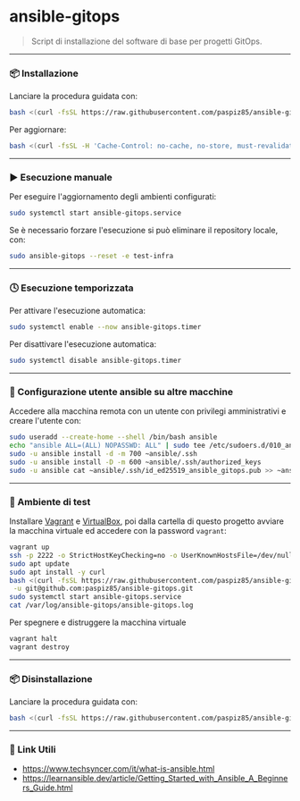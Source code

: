 # ansible-gitops

> Script di installazione del software di base per progetti GitOps.

---

### 📦 Installazione

Lanciare la procedura guidata con:

```bash
bash <(curl -fsSL https://raw.githubusercontent.com/paspiz85/ansible-gitops/main/install.sh)
```

Per aggiornare:

```bash
bash <(curl -fsSL -H 'Cache-Control: no-cache, no-store, must-revalidate' -H 'Pragma: no-cache' https://raw.githubusercontent.com/paspiz85/ansible-gitops/main/install.sh) -s
```

---

### ▶️ Esecuzione manuale

Per eseguire l'aggiornamento degli ambienti configurati:

```bash
sudo systemctl start ansible-gitops.service
```

Se è necessario forzare l'esecuzione si può eliminare il repository locale, con:

```bash
sudo ansible-gitops --reset -e test-infra
```

---

### 🕓 Esecuzione temporizzata

Per attivare l'esecuzione automatica:

```bash
sudo systemctl enable --now ansible-gitops.timer
```

Per disattivare l'esecuzione automatica:

```bash
sudo systemctl disable ansible-gitops.timer
```

---

### 👤 Configurazione utente ansible su altre macchine

Accedere alla macchina remota con un utente con privilegi amministrativi e creare l'utente con:

```bash
sudo useradd --create-home --shell /bin/bash ansible
echo "ansible ALL=(ALL) NOPASSWD: ALL" | sudo tee /etc/sudoers.d/010_ansible-nopasswd
sudo -u ansible install -d -m 700 ~ansible/.ssh
sudo -u ansible install -D -m 600 ~ansible/.ssh/authorized_keys
sudo -u ansible cat ~ansible/.ssh/id_ed25519_ansible_gitops.pub >> ~ansible/.ssh/authorized_keys
```

---

### 🧪 Ambiente di test

Installare [Vagrant](https://developer.hashicorp.com/vagrant) e [VirtualBox](https://www.virtualbox.org/),
poi dalla cartella di questo progetto avviare la macchina virtuale ed accedere con la password ```vagrant```:

```bash
vagrant up
ssh -p 2222 -o StrictHostKeyChecking=no -o UserKnownHostsFile=/dev/null vagrant@localhost
sudo apt update
sudo apt install -y curl
bash <(curl -fsSL https://raw.githubusercontent.com/paspiz85/ansible-gitops/main/install.sh) \
 -u git@github.com:paspiz85/ansible-gitops.git
sudo systemctl start ansible-gitops.service
cat /var/log/ansible-gitops/ansible-gitops.log
```

Per spegnere e distruggere la macchina virtuale

```bash
vagrant halt
vagrant destroy
```

---

### 📦 Disinstallazione

Lanciare la procedura guidata con:

```bash
bash <(curl -fsSL https://raw.githubusercontent.com/paspiz85/ansible-gitops/main/uninstall.sh)
```

---

### 🔗 Link Utili

- https://www.techsyncer.com/it/what-is-ansible.html
- https://learnansible.dev/article/Getting_Started_with_Ansible_A_Beginners_Guide.html
